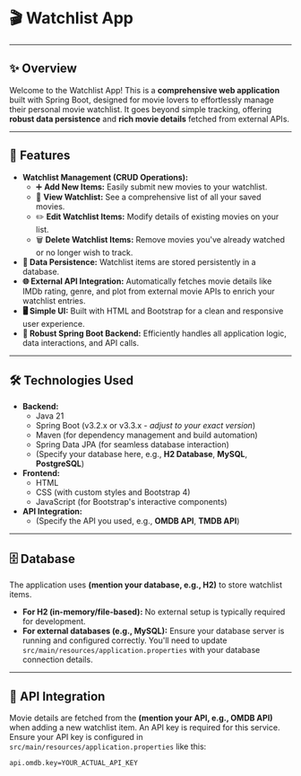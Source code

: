 # 🎬 Watchlist App

---

## ✨ Overview

Welcome to the Watchlist App! This is a **comprehensive web application** built with Spring Boot, designed for movie lovers to effortlessly manage their personal movie watchlist. It goes beyond simple tracking, offering **robust data persistence** and **rich movie details** fetched from external APIs.

---

## 🌟 Features

* **Watchlist Management (CRUD Operations):**
    * ➕ **Add New Items:** Easily submit new movies to your watchlist.
    * 👀 **View Watchlist:** See a comprehensive list of all your saved movies.
    * ✏️ **Edit Watchlist Items:** Modify details of existing movies on your list.
    * 🗑️ **Delete Watchlist Items:** Remove movies you've already watched or no longer wish to track.
* **💾 Data Persistence:** Watchlist items are stored persistently in a database.
* **🌐 External API Integration:** Automatically fetches movie details like IMDb rating, genre, and plot from external movie APIs to enrich your watchlist entries.
* **🖥️ Simple UI:** Built with HTML and Bootstrap for a clean and responsive user experience.
* **🚀 Robust Spring Boot Backend:** Efficiently handles all application logic, data interactions, and API calls.

---

## 🛠️ Technologies Used

* **Backend:**
    * Java 21
    * Spring Boot (v3.2.x or v3.3.x - *adjust to your exact version*)
    * Maven (for dependency management and build automation)
    * Spring Data JPA (for seamless database interaction)
    * (Specify your database here, e.g., **H2 Database**, **MySQL**, **PostgreSQL**)
* **Frontend:**
    * HTML
    * CSS (with custom styles and Bootstrap 4)
    * JavaScript (for Bootstrap's interactive components)
* **API Integration:**
    * (Specify the API you used, e.g., **OMDB API**, **TMDB API**)

---

## 🗄️ Database

The application uses **(mention your database, e.g., H2)** to store watchlist items.
* **For H2 (in-memory/file-based):** No external setup is typically required for development.
* **For external databases (e.g., MySQL):** Ensure your database server is running and configured correctly. You'll need to update `src/main/resources/application.properties` with your database connection details.

---

## 🔗 API Integration

Movie details are fetched from the **(mention your API, e.g., OMDB API)** when adding a new watchlist item. An API key is required for this service. Ensure your API key is configured in `src/main/resources/application.properties` like this:
```properties
api.omdb.key=YOUR_ACTUAL_API_KEY
